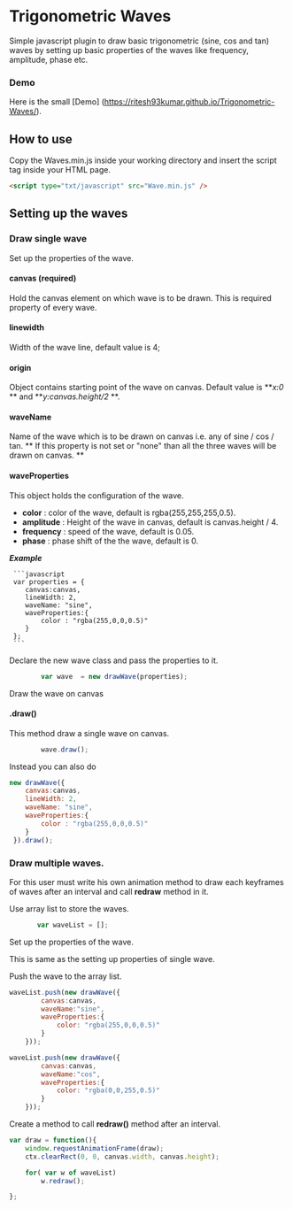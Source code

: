 # Trigonometric  Waves
Simple javascript plugin to draw basic trigonometric (sine, cos and tan) waves by setting up basic properties of the waves like frequency, amplitude, phase etc.

### Demo
Here is the small [Demo] (https://ritesh93kumar.github.io/Trigonometric-Waves/).

## How to use
Copy the Waves.min.js inside your working directory and insert the script tag inside your HTML page.

 ```html
 <script type="txt/javascript" src="Wave.min.js" />
 ```

## Setting up the waves 

### Draw single wave

Set up the properties of the wave.

#### canvas (required)
Hold the canvas element on which wave is to be drawn. This is required property of every wave.

#### linewidth 
Width of the wave line, default value is 4;

#### origin
Object contains starting point of the wave on canvas. Default value is **_x:0_ ** and **_y:canvas.height/2_ **.

#### waveName
Name of the wave which is to be drawn on canvas i.e. any of  sine / cos / tan. ** If this property is not set or "none" than all the three waves will be drawn on canvas. **   

#### waveProperties
This object holds the configuration of the wave.
 - **color** : color of the wave, default is  rgba(255,255,255,0.5).
 - **amplitude** : Height of the wave in canvas, default is canvas.height / 4.
 - **frequency** : speed of the wave, default is 0.05.
 - **phase** : phase shift of the the wave, default is 0.
 
 ***Example***
 
     ```javascript
     var properties = {
        canvas:canvas,
        lineWidth: 2,
        waveName: "sine",
        waveProperties:{
            color : "rgba(255,0,0,0.5)"    
        }     
     };
     ```
    
    
Declare the new wave class and pass the properties to it.
    
```javascript
        var wave  = new drawWave(properties);
```
    
Draw the wave on canvas    
    
#### .draw()
This method draw a single wave on canvas.

 ```javascript
         wave.draw();
 ```

Instead you can also do
    
 ```javascript
 new drawWave({
     canvas:canvas,
     lineWidth: 2,
     waveName: "sine",
     waveProperties:{
         color : "rgba(255,0,0,0.5)"    
     }     
  }).draw();
  ```

### Draw multiple waves.
For this user must write his own animation method to draw each keyframes of waves after an interval and call **redraw** method in it.

Use array list to store the waves.
    
 ```javascript
        var waveList = [];
 ```

Set up the properties of the wave.

This is same as the setting up properties of single wave.

Push the wave to the array list.

 ```javascript
 waveList.push(new drawWave({
         canvas:canvas,
         waveName:"sine",
         waveProperties:{
             color: "rgba(255,0,0,0.5)"
         }    
     }));

 waveList.push(new drawWave({ 
         canvas:canvas,
         waveName:"cos",
         waveProperties:{  
             color: "rgba(0,0,255,0.5)"
         }    
     }));
 ```
    
Create a method to call **redraw()** method after an interval.

 ```javascript
 var draw = function(){
     window.requestAnimationFrame(draw);
     ctx.clearRect(0, 0, canvas.width, canvas.height);

     for( var w of waveList)
         w.redraw();

 };
 ```

